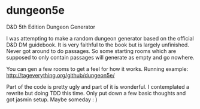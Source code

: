 # dungeon5e
D&amp;D 5th Edition Dungeon Generator

I was attempting to make a random dungeon generator based on the official D&D DM guidebook. It is very faithful to the book but is largely unfinished.  Never got around to do passages.  So some starting rooms which are supposed to only contain passages will generate as empty and go nowhere.  

You can gen a few rooms to get a feel for how it works.  Running example: http://tageverything.org/github/dungeon5e/

Part of the code is pretty ugly and part of it is wonderful.  I contemplated a rewrite but doing TDD this time.  Only put down a few basic thoughts and got jasmin setup.  Maybe someday : )


